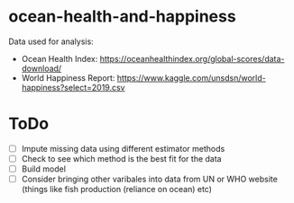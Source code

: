 # ocean-health-and-happiness

Data used for analysis:
  - Ocean Health Index: https://oceanhealthindex.org/global-scores/data-download/
  - World Happiness Report: https://www.kaggle.com/unsdsn/world-happiness?select=2019.csv
  
  
# ToDo
  
- [ ] Impute missing data using different estimator methods
- [ ] Check to see which method is the best fit for the data
- [ ] Build model
- [ ] Consider bringing other varibales into data from UN or WHO website (things like fish production (reliance on ocean) etc)
